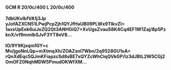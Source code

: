 #### GCM R 20/0c/400 L 20/0c/400
**7dbUKvlbfVA1j3Jp**<br/>**yJofAZXCN51LPwjPcpZjh1QYJfHaUB09PLWx9TIkvZI=**<br/>**1axsUpEek6uiJeZQ2Qt3ANHGiQ7+XvUgsZvauS8K4Cq4EF1W1Zaj/8p5PzknX/vf9mmIbSJvF3YT8eV8...**<br/><br/>
**lO/9Y9Kjxqm1GY+c**<br/>**Mv/jgoNnLQp+mXtmqXh/ZOAZsnl7Wbn/2q9528GU1sA=**<br/>**rQnXdEqc5QJmKFiapzcSd8sBE7xQYZcWhCiqQVkGP/lz3dJBtL2W5CGj2OmOFZ0NqhMDW5PmudOKWfXM...**